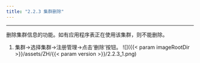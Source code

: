 ```yaml
---
title: "2.2.3 集群删除"
---
```


---
删除集群信息的功能。如有应用程序表正在使用该集群，则不能删除。

1. 集群→选择集群→注册管理→点击‘删除’按钮。
![]({{< param imageRootDir >}}/assets/ZH/{{< param version >}}/2.2.3_1.png)
